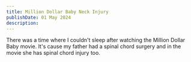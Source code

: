 ```yaml
---
title: Million Dollar Baby Neck Injury
publishDate: 01 May 2024
description: 
---
```


There was a time where I couldn't sleep after watching the Million Dollar Baby movie.
It's cause my father had a spinal chord surgery and in the movie she has spinal chord injury too.
